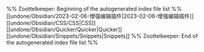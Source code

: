 %% Zoottelkeeper: Beginning of the autogenerated index file list  %%
 [[undone/Obsidian/2023-02-06-增强编辑插件|2023-02-06-增强编辑插件]]
 [[undone/Obsidian/CSS/CSS|CSS]]
 [[undone/Obsidian/Quicker/Quicker|Quicker]]
 [[undone/Obsidian/Snippets/Snippets|Snippets]]
%% Zoottelkeeper: End of the autogenerated index file list  %%
